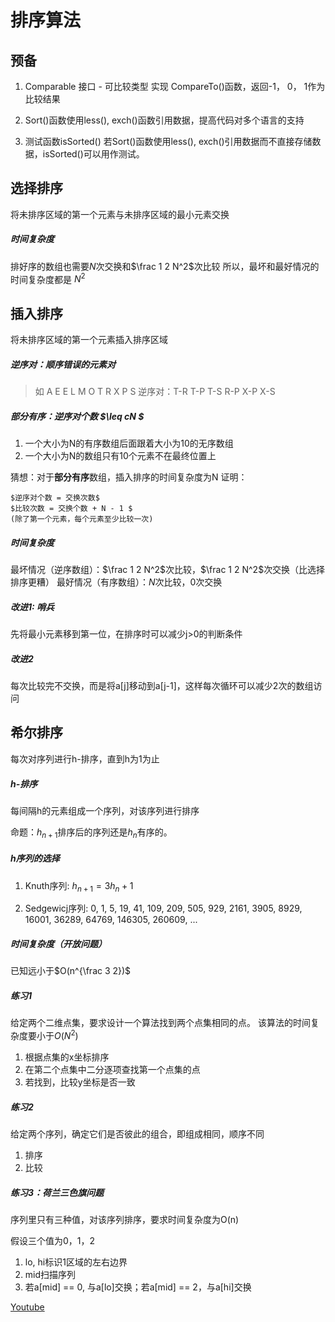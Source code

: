 # 排序算法

## 预备

1. Comparable 接口 - 可比较类型
    实现 CompareTo()函数，返回-1， 0， 1作为比较结果

2. Sort()函数使用less(), exch()函数引用数据，提高代码对多个语言的支持

3. 测试函数isSorted()
    若Sort()函数使用less(), exch()引用数据而不直接存储数据，isSorted()可以用作测试。

## 选择排序

将未排序区域的第一个元素与未排序区域的最小元素交换

##### 时间复杂度

排好序的数组也需要$N$次交换和$\frac 1 2 N^2$次比较
所以，最坏和最好情况的时间复杂度都是 $N^2$

## 插入排序

将未排序区域的第一个元素插入排序区域

##### 逆序对：顺序错误的元素对

> 如 A E E L M O T R X P S
> 逆序对：T-R T-P T-S R-P X-P X-S

##### 部分有序：逆序对个数 $\leq cN $

1. 一个大小为N的有序数组后面跟着大小为10的无序数组
2. 一个大小为N的数组只有10个元素不在最终位置上

猜想：对于**部分有序**数组，插入排序的时间复杂度为N
证明：

    $逆序对个数 = 交换次数$
    $比较次数 = 交换个数 + N - 1 $
    (除了第一个元素，每个元素至少比较一次)

##### 时间复杂度

最坏情况（逆序数组）：$\frac 1 2 N^2$次比较，$\frac 1 2 N^2$次交换（比选择排序更糟）
最好情况（有序数组）：$N$次比较，$0$次交换

##### 改进1: 哨兵

先将最小元素移到第一位，在排序时可以减少j>0的判断条件

##### 改进2

每次比较完不交换，而是将a[j]移动到a[j-1]，这样每次循环可以减少2次的数组访问

## 希尔排序

每次对序列进行h-排序，直到h为1为止

##### h-排序

每间隔h的元素组成一个序列，对该序列进行排序

命题：$h_{n+1}$排序后的序列还是$h_n$有序的。

##### h序列的选择

1. Knuth序列: $h_{n+1} = 3h_n + 1$

2. Sedgewicj序列: 0, 1, 5, 19, 41, 109, 209, 505, 929, 2161, 3905, 8929, 16001, 36289, 64769, 146305, 260609, ...

##### 时间复杂度（开放问题）

已知远小于$O(n^{\frac 3 2})$

##### 练习1 

给定两个二维点集，要求设计一个算法找到两个点集相同的点。
该算法的时间复杂度要小于$O(N^2)$

1. 根据点集的x坐标排序        
2. 在第二个点集中二分逐项查找第一个点集的点
3. 若找到，比较y坐标是否一致

##### 练习2

给定两个序列，确定它们是否彼此的组合，即组成相同，顺序不同

1. 排序
2. 比较

##### 练习3：荷兰三色旗问题

序列里只有三种值，对该序列排序，要求时间复杂度为O(n)

假设三个值为0，1，2
1. lo, hi标识1区域的左右边界
2. mid扫描序列
3. 若a[mid] == 0, 与a[lo]交换；若a[mid] == 2，与a[hi]交换

[Youtube](https://www.youtube.com/watch?v=BOt1DAvR0zI)
